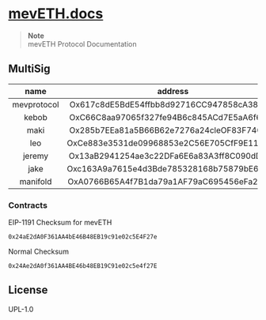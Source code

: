 # [mevETH.docs](https://docs.mev.io)

> **Note**   
> mevETH Protocol Documentation

## MultiSig

| name | address |
| :---: | :---: |
| mevprotocol | Ox617c8dE5BdE54ffbb8d92716CC947858cA38f582 |
| kebob | OxC66C8aa97065f327fe94B6c845ACd7E5aA6f6117 |
| maki | Ox285b7EEa81a5B66B62e7276a24cleOF83F7409c1 |
| leo | OxCe883e3531de09968853e2C56E705CfF9E113364 |
| jeremy | Ox13aB2941254ae3c22DFa6E6a83A3ff8C090dD6bD |
| jake | Oxc163A9a7615e4d3Bde785328168b75879bE65047 |
| manifold | OxA0766B65A4f7B1da79a1AF79aC695456eFa28644 |

### Contracts

EIP-1191 Checksum for mevETH

```
0x24aE2dA0F361AA4bE46B48EB19c91e02c5E4F27e
```

Normal Checksum

```
0x24Ae2dA0f361AA4BE46b48EB19C91e02c5e4f27E
```

## License

UPL-1.0
